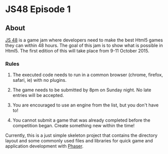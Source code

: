 # JS48 Episode 1

## About
[JS 48](https://itch.io/jam/js48-1) is a game jam where developers need to make the best Html5 games they can within 48 hours. The goal of this jam is to show what is possible in Html5. The first edition of this will take place from 9-11 October 2015.

### Rules

1.  The executed code needs to run in a common browser (chrome, firefox, safari, ie) with no plugins.

2. The game needs to be submitted by 8pm on Sunday night. No late entries will be accepted.

3. You are encouraged to use an engine from the list, but you don't have to!

4. You cannot submit a game that was already completed before the competition began. Create something new within the time!

Currently, this is a just simple skeleton project that contains the
directory layout and some commonly used files and 
libraries for quick game and application development
with [Phaser](http://phaser.io). 
